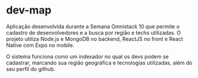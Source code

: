 # dev-map
Aplicação desenvolvida durante a Semana Omnistack 10 que permite o cadastro de desenvolvedores e a busca por região e techs utilizadas.
O projeto utiliza Node.js e MongoDB no backend, ReactJS no front e React Native com Expo no mobile.

O sistema funciona como um indexador no qual os devs podem se cadastrar, marcando sua região geográfica e tecnologias utilizadas, além do seu perfil do github.
